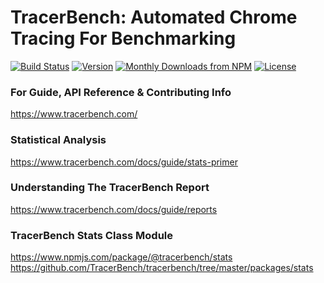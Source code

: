 # TracerBench: Automated Chrome Tracing For Benchmarking

[![Build Status](https://travis-ci.org/TracerBench/tracerbench.svg?branch=master)](https://travis-ci.org/TracerBench/tracerbench)
[![Version](https://img.shields.io/npm/v/tracerbench.svg)](https://www.npmjs.com/package/@tracerbench/core)
[![Monthly Downloads from NPM](https://img.shields.io/npm/dm/@tracerbench/core.svg)](https://www.npmjs.com/package/@tracerbench/core)
[![License](https://img.shields.io/npm/l/tracerbench.svg)](https://github.com/TracerBench/tracerbench/blob/master/package.json)

### For Guide, API Reference & Contributing Info
https://www.tracerbench.com/

### Statistical Analysis
https://www.tracerbench.com/docs/guide/stats-primer

### Understanding The TracerBench Report
https://www.tracerbench.com/docs/guide/reports

### TracerBench Stats Class Module
https://www.npmjs.com/package/@tracerbench/stats
https://github.com/TracerBench/tracerbench/tree/master/packages/stats
